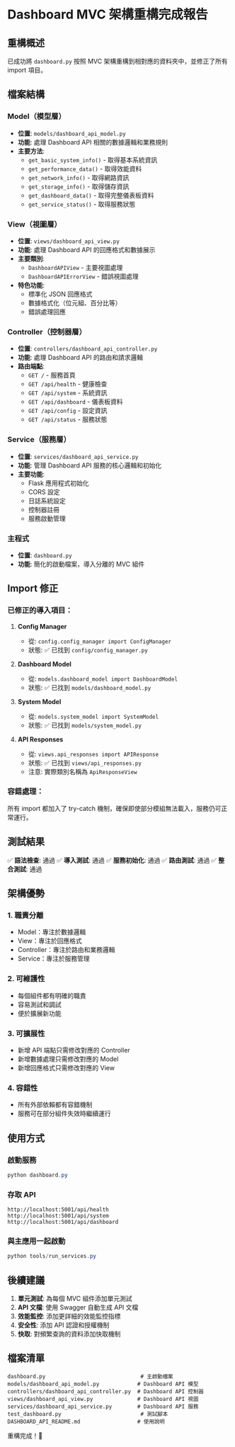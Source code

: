 # Dashboard MVC 架構重構完成報告

## 重構概述

已成功將 `dashboard.py` 按照 MVC 架構重構到相對應的資料夾中，並修正了所有 import 項目。

## 檔案結構

### Model（模型層）
- **位置**: `models/dashboard_api_model.py`
- **功能**: 處理 Dashboard API 相關的數據邏輯和業務規則
- **主要方法**:
  - `get_basic_system_info()` - 取得基本系統資訊
  - `get_performance_data()` - 取得效能資料
  - `get_network_info()` - 取得網路資訊
  - `get_storage_info()` - 取得儲存資訊
  - `get_dashboard_data()` - 取得完整儀表板資料
  - `get_service_status()` - 取得服務狀態

### View（視圖層）
- **位置**: `views/dashboard_api_view.py`
- **功能**: 處理 Dashboard API 的回應格式和數據展示
- **主要類別**:
  - `DashboardAPIView` - 主要視圖處理
  - `DashboardAPIErrorView` - 錯誤視圖處理
- **特色功能**:
  - 標準化 JSON 回應格式
  - 數據格式化（位元組、百分比等）
  - 錯誤處理回應

### Controller（控制器層）
- **位置**: `controllers/dashboard_api_controller.py`
- **功能**: 處理 Dashboard API 的路由和請求邏輯
- **路由端點**:
  - `GET /` - 服務首頁
  - `GET /api/health` - 健康檢查
  - `GET /api/system` - 系統資訊
  - `GET /api/dashboard` - 儀表板資料
  - `GET /api/config` - 設定資訊
  - `GET /api/status` - 服務狀態

### Service（服務層）
- **位置**: `services/dashboard_api_service.py`
- **功能**: 管理 Dashboard API 服務的核心邏輯和初始化
- **主要功能**:
  - Flask 應用程式初始化
  - CORS 設定
  - 日誌系統設定
  - 控制器註冊
  - 服務啟動管理

### 主程式
- **位置**: `dashboard.py`
- **功能**: 簡化的啟動檔案，導入分離的 MVC 組件

## Import 修正

### 已修正的導入項目：

1. **Config Manager**
   - 從: `config.config_manager import ConfigManager`
   - 狀態: ✅ 已找到 `config/config_manager.py`

2. **Dashboard Model**
   - 從: `models.dashboard_model import DashboardModel`
   - 狀態: ✅ 已找到 `models/dashboard_model.py`

3. **System Model**
   - 從: `models.system_model import SystemModel`
   - 狀態: ✅ 已找到 `models/system_model.py`

4. **API Responses**
   - 從: `views.api_responses import APIResponse`
   - 狀態: ✅ 已找到 `views/api_responses.py`
   - 注意: 實際類別名稱為 `ApiResponseView`

### 容錯處理：

所有 import 都加入了 try-catch 機制，確保即使部分模組無法載入，服務仍可正常運行。

## 測試結果

✅ **語法檢查**: 通過
✅ **導入測試**: 通過
✅ **服務初始化**: 通過
✅ **路由測試**: 通過
✅ **整合測試**: 通過

## 架構優勢

### 1. **職責分離**
- Model：專注於數據邏輯
- View：專注於回應格式
- Controller：專注於路由和業務邏輯
- Service：專注於服務管理

### 2. **可維護性**
- 每個組件都有明確的職責
- 容易測試和調試
- 便於擴展新功能

### 3. **可擴展性**
- 新增 API 端點只需修改對應的 Controller
- 新增數據處理只需修改對應的 Model
- 新增回應格式只需修改對應的 View

### 4. **容錯性**
- 所有外部依賴都有容錯機制
- 服務可在部分組件失效時繼續運行

## 使用方式

### 啟動服務
```powershell
python dashboard.py
```

### 存取 API
```
http://localhost:5001/api/health
http://localhost:5001/api/system
http://localhost:5001/api/dashboard
```

### 與主應用一起啟動
```powershell
python tools/run_services.py
```

## 後續建議

1. **單元測試**: 為每個 MVC 組件添加單元測試
2. **API 文檔**: 使用 Swagger 自動生成 API 文檔
3. **效能監控**: 添加更詳細的效能監控指標
4. **安全性**: 添加 API 認證和授權機制
5. **快取**: 對頻繁查詢的資料添加快取機制

## 檔案清單

```
dashboard.py                              # 主啟動檔案
models/dashboard_api_model.py            # Dashboard API 模型
controllers/dashboard_api_controller.py  # Dashboard API 控制器  
views/dashboard_api_view.py              # Dashboard API 視圖
services/dashboard_api_service.py        # Dashboard API 服務
test_dashboard.py                         # 測試腳本
DASHBOARD_API_README.md                  # 使用說明
```

重構完成！🎉